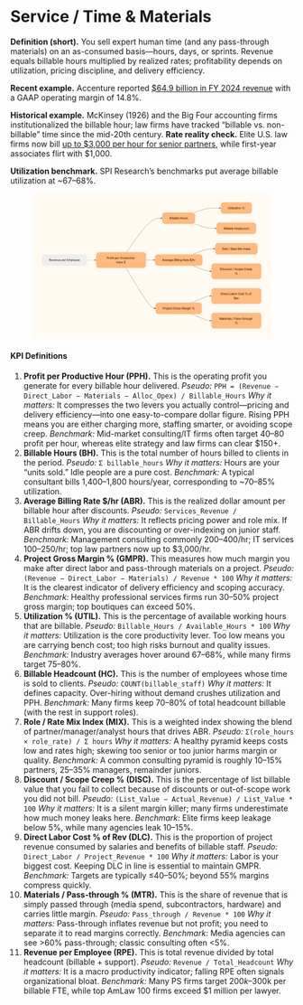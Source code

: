 # Service / Time & Materials

**Definition (short).** You sell expert human time (and any pass-through materials) on an as-consumed basis—hours, days, or sprints. Revenue equals billable hours multiplied by realized rates; profitability depends on utilization, pricing discipline, and delivery efficiency.

**Recent example.** Accenture reported [$64.9 billion in FY 2024 revenue](https://newsroom.accenture.com/content/4q-full-fy24-earnings/accenture-reports-fourth-quarter-and-full-year-fiscal-2024-results.pdf?utm_source=chatgpt.com) with a GAAP operating margin of 14.8%.&#x20;

**Historical example.** McKinsey (1926) and the Big Four accounting firms institutionalized the billable hour; law firms have tracked “billable vs. non-billable” time since the mid-20th century. **Rate reality check.** Elite U.S. law firms now bill [up to $3,000 per hour for senior partners](https://taxprof.typepad.com/taxprof_blog/2024/10/2025-hourly-billing-rates-for-elite-law-firms-3000-for-senior-partners-1000-for-first-year-associate.html), while first-year associates flirt with $1,000.&#x20;

**Utilization benchmark.** SPI Research’s benchmarks put average billable utilization at \~67–68%.

<figure><img src="../../.gitbook/assets/image (1) (1).png" alt=""><figcaption></figcaption></figure>

#### KPI Definitions

1. **Profit per Productive Hour (PPH).** This is the operating profit you generate for every billable hour delivered. _Pseudo:_ `PPH = (Revenue − Direct_Labor − Materials − Alloc_Opex) / Billable_Hours` _Why it matters:_ It compresses the two levers you actually control—pricing and delivery efficiency—into one easy-to-compare dollar figure. Rising PPH means you are either charging more, staffing smarter, or avoiding scope creep. _Benchmark:_ Mid-market consulting/IT firms often target $40–$80 profit per hour, whereas elite strategy and law firms can clear $150+.
2. **Billable Hours (BH).** This is the total number of hours billed to clients in the period. _Pseudo:_ `Σ billable_hours` _Why it matters:_ Hours are your “units sold.” Idle people are a pure cost. _Benchmark:_ A typical consultant bills 1,400–1,800 hours/year, corresponding to \~70–85% utilization.
3. **Average Billing Rate $/hr (ABR).** This is the realized dollar amount per billable hour after discounts. _Pseudo:_ `Services_Revenue / Billable_Hours` _Why it matters:_ It reflects pricing power and role mix. If ABR drifts down, you are discounting or over-indexing on junior staff. _Benchmark:_ Management consulting commonly $200–$400/hr; IT services $100–$250/hr; top law partners now up to $3,000/hr.
4. **Project Gross Margin % (GMPR).** This measures how much margin you make after direct labor and pass-through materials on a project. _Pseudo:_ `(Revenue − Direct_Labor − Materials) / Revenue * 100` _Why it matters:_ It is the clearest indicator of delivery efficiency and scoping accuracy. _Benchmark:_ Healthy professional services firms run 30–50% project gross margin; top boutiques can exceed 50%.
5. **Utilization % (UTIL).** This is the percentage of available working hours that are billable. _Pseudo:_ `Billable_Hours / Available_Hours * 100` _Why it matters:_ Utilization is the core productivity lever. Too low means you are carrying bench cost; too high risks burnout and quality issues. _Benchmark:_ Industry averages hover around 67–68%, while many firms target 75–80%.
6. **Billable Headcount (HC).** This is the number of employees whose time is sold to clients. _Pseudo:_ `COUNT(billable_staff)` _Why it matters:_ It defines capacity. Over-hiring without demand crushes utilization and PPH. _Benchmark:_ Many firms keep 70–80% of total headcount billable (with the rest in support roles).
7. **Role / Rate Mix Index (MIX).** This is a weighted index showing the blend of partner/manager/analyst hours that drives ABR. _Pseudo:_ `Σ(role_hours × role_rate) / Σ hours` _Why it matters:_ A healthy pyramid keeps costs low and rates high; skewing too senior or too junior harms margin or quality. _Benchmark:_ A common consulting pyramid is roughly 10–15% partners, 25–35% managers, remainder juniors.
8. **Discount / Scope Creep % (DISC).** This is the percentage of list billable value that you fail to collect because of discounts or out-of-scope work you did not bill. _Pseudo:_ `(List_Value − Actual_Revenue) / List_Value * 100` _Why it matters:_ It is a silent margin killer; many firms underestimate how much money leaks here. _Benchmark:_ Elite firms keep leakage below 5%, while many agencies leak 10–15%.
9. **Direct Labor Cost % of Rev (DLC).** This is the proportion of project revenue consumed by salaries and benefits of billable staff. _Pseudo:_ `Direct_Labor / Project_Revenue * 100` _Why it matters:_ Labor is your biggest cost. Keeping DLC in line is essential to maintain GMPR. _Benchmark:_ Targets are typically ≤40–50%; beyond 55% margins compress quickly.
10. **Materials / Pass-through % (MTR).** This is the share of revenue that is simply passed through (media spend, subcontractors, hardware) and carries little margin. _Pseudo:_ `Pass_through / Revenue * 100` _Why it matters:_ Pass-through inflates revenue but not profit; you need to separate it to read margins correctly. _Benchmark:_ Media agencies can see >60% pass-through; classic consulting often <5%.
11. **Revenue per Employee (RPE).** This is total revenue divided by total headcount (billable + support). _Pseudo:_ `Revenue / Total_Headcount` _Why it matters:_ It is a macro productivity indicator; falling RPE often signals organizational bloat. _Benchmark:_ Many PS firms target $200k–$300k per billable FTE, while top AmLaw 100 firms exceed $1 million per lawyer.
